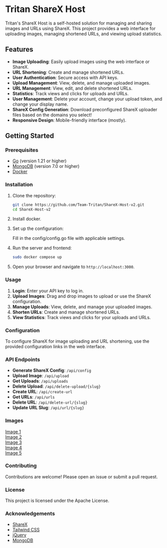 # Tritan ShareX Host

Tritan's ShareX Host is a self-hosted solution for managing and sharing images and URLs using ShareX. This project provides a web interface for uploading images, managing shortened URLs, and viewing upload statistics.

## Features

- **Image Uploading**: Easily upload images using the web interface or ShareX.
- **URL Shortening**: Create and manage shortened URLs.
- **User Authentication**: Secure access with API keys.
- **Upload Management**: View, delete, and manage uploaded images.
- **URL Management**: View, edit, and delete shortened URLs.
- **Statistics**: Track views and clicks for uploads and URLs.
- **User Management**: Delete your account, change your upload token, and change your display name.
- **ShareX Config Generation**: Download preconfigured ShareX uploader files based on the domains you select!
- **Responsive Design**: Mobile-friendly interface (mostly).

## Getting Started

### Prerequisites

- [Go](https://golang.org/dl/) (version 1.21 or higher)
- [MongoDB](https://www.mongodb.com/try/download/community) (version 7.0 or higher)
- [Docker](https://get.docker.com)

### Installation

1. Clone the repository:

   ```sh
   git clone https://github.com/Team-Tritan/ShareX-Host-v2.git
   cd ShareX-Host-v2
   ```

2. Install docker.

3. Set up the configuration:

   Fill in the config/config.go file with applicable settings.

4. Run the server and frontend:

   ```sh
   sudo docker compose up
   ```

5. Open your browser and navigate to `http://localhost:3000`.

### Usage

1. **Login**: Enter your API key to log in.
2. **Upload Images**: Drag and drop images to upload or use the ShareX configuration.
3. **Manage Uploads**: View, delete, and manage your uploaded images.
4. **Shorten URLs**: Create and manage shortened URLs.
5. **View Statistics**: Track views and clicks for your uploads and URLs.

### Configuration

To configure ShareX for image uploading and URL shortening, use the provided configuration links in the web interface.

### API Endpoints

- **Generate ShareX Config**: `/api/config`
- **Upload Image**: `/api/upload`
- **Get Uploads**: `/api/uploads`
- **Delete Upload**: `/api/delete-upload/{slug}`
- **Create URL**: `/api/create-url`
- **Get URLs**: `/api/urls`
- **Delete URL**: `/api/delete-url/{slug}`
- **Update URL Slug**: `/api/url/{slug}`

### Images

[Image 1](https://s3.tritan.gg/images/FuyRJyWyZu.png)  
[Image 2](https://s3.tritan.gg/images/mb5vHE4hMb.png)  
[Image 3](https://s3.tritan.gg/images/DLYmqGgyGY.png)  
[Image 4](https://s3.tritan.gg/images/HsQXSHK16j.png)  
[Image 5](https://s3.tritan.gg/images/s2XVOmijvo.png)

### Contributing

Contributions are welcome! Please open an issue or submit a pull request.

### License

This project is licensed under the Apache License.

### Acknowledgements

- [ShareX](https://getsharex.com/)
- [Tailwind CSS](https://tailwindcss.com/)
- [jQuery](https://jquery.com/)
- [MongoDB](https://www.mongodb.com/)
